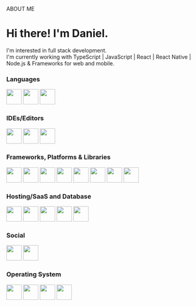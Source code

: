 ABOUT ME

<h1> Hi there! I'm Daniel.</h1>
<p> I'm interested in full stack development.</>
<br>I'm currently working with TypeScript | JavaScript |  React | React Native | Node.js & Frameworks for web and mobile.</br>

<h3>Languages</h3>

<div>
  <img height="40em" src="https://img.shields.io/badge/html5-%23E34F26.svg?style=for-the-badge&logo=html5&logoColor=white"/>
  <img height="40em" src="https://img.shields.io/badge/typescript-%23007ACC.svg?style=for-the-badge&logo=typescript&logoColor=white"/>
  <img height="40em" src="https://img.shields.io/badge/javascript-%23323330.svg?style=for-the-badge&logo=javascript&logoColor=%23F7DF1E"/>
</div>

<h3>IDEs/Editors</h3>
<div>
  <img height="40em" src="https://img.shields.io/badge/Visual%20Studio%20Code-0078d7.svg?style=for-the-badge&logo=visual-studio-code&logoColor=white">
  <img height="40em" src="https://img.shields.io/badge/android%20studio-346ac1?style=for-the-badge&logo=android%20studio&logoColor=white">
  <img height="40em" src="https://img.shields.io/badge/Xcode-007ACC?style=for-the-badge&logo=Xcode&logoColor=white">
</div>

<h3>Frameworks, Platforms & Libraries</h3>
<div>
  <img height="40em" src="https://img.shields.io/badge/bootstrap-%238511FA.svg?style=for-the-badge&logo=bootstrap&logoColor=white">
  <img height="40em" src="https://img.shields.io/badge/react_native-%2320232a.svg?style=for-the-badge&logo=react&logoColor=%2361DAFB">
  <img height="40em" src="https://img.shields.io/badge/node.js-6DA55F?style=for-the-badge&logo=node.js&logoColor=white">
  <img height="40em" src="https://img.shields.io/badge/react-%2320232a.svg?style=for-the-badge&logo=react&logoColor=%2361DAFB">
  <img height="40em" src="https://img.shields.io/badge/nestjs-%23E0234E.svg?style=for-the-badge&logo=nestjs&logoColor=white">
  <img height="40em" src="https://img.shields.io/badge/Electron-191970?style=for-the-badge&logo=Electron&logoColor=white">
  <img height="40em" src="https://img.shields.io/badge/express.js-%23404d59.svg?style=for-the-badge&logo=express&logoColor=%2361DAFB">
  <img height="40em" src="https://img.shields.io/badge/NODEMON-%23323330.svg?style=for-the-badge&logo=nodemon&logoColor=%BBDEAD">
</div>

<h3>Hosting/SaaS and Database</h3>
<div>
  <img height="40em" src="https://img.shields.io/badge/AWS-%23FF9900.svg?style=for-the-badge&logo=amazon-aws&logoColor=white">
  <img height="40em" src="https://img.shields.io/badge/firebase-a08021?style=for-the-badge&logo=firebase&logoColor=ffcd34">
  <img height="40em" src="https://img.shields.io/badge/postgres-%23316192.svg?style=for-the-badge&logo=postgresql&logoColor=white">
  <img height="40em" src="https://img.shields.io/badge/heroku-%23430098.svg?style=for-the-badge&logo=heroku&logoColor=white">
  <img height="40em" src="https://img.shields.io/badge/sqlite-%2307405e.svg?style=for-the-badge&logo=sqlite&logoColor=white">
</div>

<h3> Social </h3>
<div>
  <img height="40em" src="https://img.shields.io/badge/linkedin-%230077B5.svg?style=for-the-badge&logo=linkedin&logoColor=white">
  <img height="40em" src="https://img.shields.io/badge/Microsoft_Outlook-0078D4?style=for-the-badge&logo=microsoft-outlook&logoColor=white">
</div>

<h3>Operating System </h3>

<div>
  <img height="40em" src="https://img.shields.io/badge/Android-3DDC84?style=for-the-badge&logo=android&logoColor=white">
  <img height="40em" src="https://img.shields.io/badge/iOS-000000?style=for-the-badge&logo=ios&logoColor=white">
  <img height="40em" src="https://img.shields.io/badge/Windows%2011-%230079d5.svg?style=for-the-badge&logo=Windows%2011&logoColor=white">
  <img height="40em" src="https://img.shields.io/badge/mac%20os-000000?style=for-the-badge&logo=macos&logoColor=F0F0F0">
</div>

